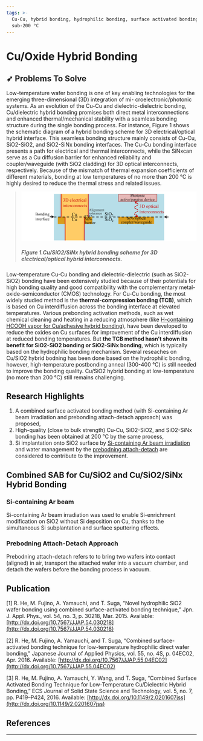 ```yaml
---
tags: >-
  Cu-Cu, hybrid bonding, hydrophilic bonding, surface activated bonding (SAB),
  sub-200 °C
---
```


# Cu/Oxide Hybrid Bonding

## ➶ Problems To Solve

Low-temperature wafer bonding is one of key enabling technologies for the emerging three-dimensional \(3D\) integration of mi- croelectronic/photonic systems. As an evolution of the Cu-Cu and dielectric-dielectric bonding, Cu/dielectric hybrid bonding promises both direct metal interconnections and enhanced thermal/mechanical stability with a seamless bonding structure during the single bonding process. For instance, Figure 1 shows the schematic diagram of a hybrid bonding scheme for 3D electrical/optical hybrid interface. This seamless bonding structure mainly consists of Cu-Cu, SiO2-SiO2, and SiO2-SiNx bonding interfaces. The Cu-Cu bonding interface presents a path for electrical and thermal interconnects, while the SiNxcan serve as a Cu diffusion barrier for enhanced reliability and coupler/waveguide \(with SiO2 cladding\) for 3D optical interconnects, respectively. Because of the mismatch of thermal expansion coefficients of different materials, bonding at low temperatures of no more than 200 °C is highly desired to reduce the thermal stress and related issues.

> ![](/img/Cu-SiO2-SiNx-hybrid-bonding.png)
>
> ##### Figure 1.Cu/SiO2/SiNx hybrid bonding scheme for 3D electrical/optical hybrid interconnects.

Low-temperature Cu-Cu bonding and dielectric-dielectric \(such as SiO2-SiO2\) bonding have been extensively studied because of their potentials for high bonding quality and good compatibility with the complementary metal-oxide-semiconductor \(CMOS\) technology. For Cu-Cu bonding, the most widely studied method is the **thermal-compression bonding \(TCB\)**, which is based on Cu interdiffusion across the bonding interface at elevated temperatures. Various prebonding activation methods, such as wet chemical cleaning and heating in a reducing atmosphere \(like [H-containing HCOOH vapor for Cu/adhesive hybrid bonding](/en/Cu-adhesive-hybrid-bonding.md)\), have been developed to reduce the oxides on Cu surfaces for improvement of the Cu interdiffusion at reduced bonding temperatures. But **the TCB method hasn’t shown its benefit for SiO2-SiO2 bonding or SiO2-SiNx bonding**, which is typically based on the hydrophilic bonding mechanism. Several reseaches on Cu/SiO2 hybrid bodning has been done based on the hydrophilic bonding, however, high-temperature postbonding anneal \(300-400 °C\) is still needed to improve the bonding quality. Cu/SiO2 hybrid bonding at low-temperature \(no more than 200 °C\) still remains challenging.

## Research Highlights

1. A combined surface activated bonding method \(with Si-containing Ar beam irradiation and prebonding attach-detach approach\) was proposed,
2. High-quality \(close to bulk strength\) Cu-Cu, SiO2-SiO2, and SiO2-SiNx bonding has been obtained at 200 °C by the same process,
3. Si implantation onto SiO2 surface by [Si-containing Ar beam irradiation](#si-containing-ar-beam) and water management by the [prebodning attach-detach](#prebodning-attach-detach-approach) are considered to contribute to the improvement.

## Combined SAB for Cu/SiO2 and Cu/SiO2/SiNx Hybrid Bonding

### Si-containing Ar beam

Si-containing Ar beam irradiation was used to enable Si-enrichment modification on SiO2 without Si deposition on Cu, thanks to the simultaneous Si subplantation and surface sputtering effects.

### Prebodning Attach-Detach Approach

Prebodning attach-detach refers to to bring two wafers into contact \(aligned\) in air, transport the attached wafer into a vacuum chamber, and detach the wafers before the bonding process in vacuum.

## **Publication**

\[1\] R. He, M. Fujino, A. Yamauchi, and T. Suga, “Novel hydrophilic SiO2 wafer bonding using combined surface-activated bonding technique,” Jpn. J. Appl. Phys., vol. 54, no. 3, p. 30218, Mar. 2015. Available: [http://dx.doi.org/10.7567/JJAP.54.030218](http://dx.doi.org/10.7567/JJAP.54.030218)

\[2\] R. He, M. Fujino, A. Yamauchi, and T. Suga, “Combined surface-activated bonding technique for low-temperature hydrophilic direct wafer bonding,” Japanese Journal of Applied Physics, vol. 55, no. 4S, p. 04EC02, Apr. 2016. Available: [http://dx.doi.org/10.7567/JJAP.55.04EC02](http://dx.doi.org/10.7567/JJAP.55.04EC02)

\[3\] R. He, M. Fujino, A. Yamauchi, Y. Wang, and T. Suga, “Combined Surface Activated Bonding Technique for Low-Temperature Cu/Dielectric Hybrid Bonding,” ECS Journal of Solid State Science and Technology, vol. 5, no. 7, pp. P419–P424, 2016. Available: [http://dx.doi.org/10.1149/2.0201607jss](http://dx.doi.org/10.1149/2.0201607jss)

## References

---



